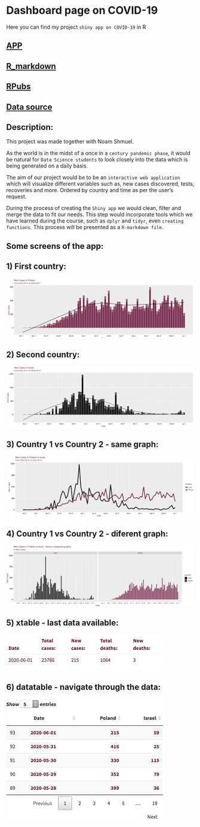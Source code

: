 # Dashboard page on COVID-19

Here you can find my project `shiny app on COVID-19` in R

## [APP](https://lajobu.shinyapps.io/Covid-19_project/)
## [R_markdown](https://github.com/lajobu/R_shiny_Covid19/blob/master/Covid-19-Project.Rmd)
## [RPubs](https://rpubs.com/Lajobu/Covid-19_project)
## [Data source](https://github.com/owid/covid-19-data/blob/master/public/data/owid-covid-data.csv)

## Description:

This project was made together with Noam Shmuel.

As the world is in the midst of a once in a `century pandemic phase`, it would be natural for `Data Science students` to look closely into the data which is being generated on a daily basis.

The aim of our project would be to be an `interactive web application` which will visualize different variables such as, new cases discovered, tests, recoveries and more. Ordered by country and time as per the user’s request.

During the process of creating the `Shiny app` we would clean, filter and merge the data to fit our needs. This step would incorporate tools which we have learned during the course, such as `dplyr` and `tidyr`, even `creating functions`. This process will be presented as a `R-markdown file`.

## Some screens of the app:

## 1) First country:

![alt text](https://github.com/lajobu/R_shiny_Covid19/blob/master/plot11.png)

## 2) Second country:

![alt text](https://github.com/lajobu/R_shiny_Covid19/blob/master/plot12.png)

## 3) Country 1 vs Country 2 - same graph:

![alt text](https://github.com/lajobu/R_shiny_Covid19/blob/master/plot21.png)

## 4) Country 1 vs Country 2 - diferent graph:

![alt text](https://github.com/lajobu/R_shiny_Covid19/blob/master/plot22.png)

## 5) xtable - last data available:

![alt text](https://github.com/lajobu/R_shiny_Covid19/blob/master/t_deaths.contry1.png)

## 6) datatable - navigate through the data:

![alt text](https://github.com/lajobu/R_shiny_Covid19/blob/master/filt.an.png)

